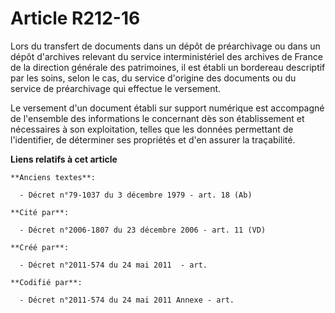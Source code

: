 # Article R212-16

Lors du transfert de documents dans un dépôt de préarchivage ou dans un dépôt d'archives relevant du service interministériel
des archives de France de la direction générale des patrimoines, il est établi un bordereau descriptif par les soins, selon
le cas, du service d'origine des documents ou du service de préarchivage qui effectue le versement.

Le versement d'un document établi sur support numérique est accompagné de l'ensemble des informations le concernant dès son
établissement et nécessaires à son exploitation, telles que les données permettant de l'identifier, de déterminer ses
propriétés et d'en assurer la traçabilité.

**Liens relatifs à cet article**

	**Anciens textes**:

	  - Décret n°79-1037 du 3 décembre 1979 - art. 18 (Ab)

	**Cité par**:

	  - Décret n°2006-1807 du 23 décembre 2006 - art. 11 (VD)

	**Créé par**:

	  - Décret n°2011-574 du 24 mai 2011  - art.

	**Codifié par**:

	  - Décret n°2011-574 du 24 mai 2011 Annexe - art.
